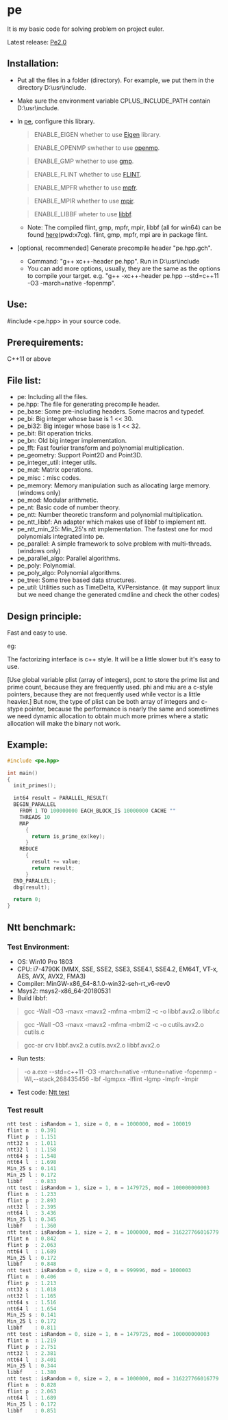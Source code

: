 pe
==

It is my basic code for solving problem on project euler.

Latest release: [Pe2.0](https://github.com/baihacker/pe/releases)

Installation:
-------------
* Put all the files in a folder (directory). For example, we put them in the directory D:\usr\include.
* Make sure the environment variable CPLUS_INCLUDE_PATH contain D:\usr\include.
* In [pe](https://github.com/baihacker/pe/blob/master/pe), configure this library. 
  > ENABLE_EIGEN whether to use [Eigen](http://eigen.tuxfamily.org/index.php?title=Main_Page) library.

  > ENABLE_OPENMP swhether to use [openmp](http://www.openmp.org).
  
  > ENABLE_GMP whether to use [gmp](https://gmplib.org).
  
  > ENABLE_FLINT whether to use [FLINT](http://www.flintlib.org).
  
  > ENABLE_MPFR whether to use [mpfr](https://www.mpfr.org).
  
  > ENABLE_MPIR whether to use [mpir](http://mpir.org).

  > ENABLE_LIBBF wheter to use [libbf](https://bellard.org/libbf).

  * Note: The compiled flint, gmp, mpfr, mpir, libbf (all for win64) can be found [here](https://pan.baidu.com/s/1OI-vk3JJevYphIsFoNg_vA)(pwd:x7cg). flint, gmp, mpfr, mpi are in package flint.

* [optional, recommended] Generate precompile header "pe.hpp.gch".
  * Command: "g++ xc++-header pe.hpp". Run in D:\usr\include
  * You can add more options, usually, they are the same as the options to compile your target. e.g. "g++ -xc++-header pe.hpp --std=c++11 -O3 -march=native -fopenmp".

Use:
----
#include <pe.hpp> in your source code.

Prerequirements:
----------------
C++11 or above

File list:
-----------
* pe: Including all the files.
* pe.hpp: The file for generating precompile header.
* pe_base: Some pre-including headers. Some macros and typedef.
* pe_bi: Big integer whose base is 1 << 30.
* pe_bi32: Big integer whose base is 1 << 32.
* pe_bit: Bit operation tricks.
* pe_bn: Old big integer implementation.
* pe_fft: Fast fourier transform and polynomial multiplication.
* pe_geometry: Support Point2D and Point3D.
* pe_integer_util: integer utils.
* pe_mat: Matrix operations.
* pe_misc：misc codes.
* pe_memory: Memory manipulation such as allocating large memory. (windows only)
* pe_mod: Modular arithmetic.
* pe_nt: Basic code of number theory.
* pe_ntt: Number theoretic transform and polynomial multiplication.
* pe_ntt_libbf: An adapter which makes use of libbf to implement ntt.
* pe_ntt_min_25: Min_25's ntt implementation. The fastest one for mod polynomials integrated into pe.
* pe_parallel: A simple framework to solve problem with multi-threads. (windows only)
* pe_parallel_algo: Parallel algorithms.
* pe_poly: Polynomial.
* pe_poly_algo: Polynomial algorithms.
* pe_tree: Some tree based data structures.
* pe_util: Utilities such as TimeDelta, KVPersistance. (it may support linux but we need change the generated cmdline and check the other codes)

Design principle:
--------------------
Fast and easy to use.

eg:

The factorizing interface is c++ style. It will be a little slower but it's easy to use.

[Use global variable plist (array of integers), pcnt to store the prime list and prime count, because they are frequently used. phi and miu are a c-style pointers, because they are not frequently used while vector<int> is a little heavier.] But now, the type of plist can be both array of integers and c-stype pointer, because the performance is nearly the same and sometimes we need dynamic allocation to obtain much more primes where a static allocation will make the binary not work.

Example:
--------
```cpp
#include <pe.hpp>

int main()
{
  init_primes();

  int64 result = PARALLEL_RESULT(
  BEGIN_PARALLEL
    FROM 1 TO 100000000 EACH_BLOCK_IS 10000000 CACHE ""
    THREADS 10
    MAP
      {
        return is_prime_ex(key);
      }
    REDUCE
      {
        result += value;
        return result;
      }
  END_PARALLEL);
  dbg(result);

  return 0;
}
```

Ntt benchmark:
-----------

### Test Environment:

* OS:  Win10 Pro 1803
* CPU: i7-4790K (MMX, SSE, SSE2, SSE3, SSE4.1, SSE4.2, EM64T, VT-x, AES, AVX, AVX2, FMA3)
* Compiler: MinGW-x86_64-8.1.0-win32-seh-rt_v6-rev0
* Msys2: msys2-x86_64-20180531
* Build libbf:
 > gcc -Wall -O3 -mavx -mavx2 -mfma -mbmi2 -c -o libbf.avx2.o libbf.c
 
 > gcc -Wall -O3 -mavx -mavx2 -mfma -mbmi2 -c -o cutils.avx2.o cutils.c
 
 > gcc-ar crv libbf.avx2.a cutils.avx2.o libbf.avx2.o
* Run tests:
 > -o a.exe --std=c++11 -O3 -march=native -mtune=native -fopenmp -Wl,--stack,268435456 -lbf -lgmpxx -lflint -lgmp -lmpfr -lmpir
* Test code: [Ntt test](https://github.com/baihacker/pe/blob/master/test/ntt_test.c)

### Test result
```cpp
ntt test : isRandom = 1, size = 0, n = 1000000, mod = 100019
flint n  : 0.391
flint p  : 1.151
ntt32 s  : 1.011
ntt32 l  : 1.158
ntt64 s  : 1.548
ntt64 l  : 1.698
Min_25 s : 0.141
Min_25 l : 0.172
libbf    : 0.833
ntt test : isRandom = 1, size = 1, n = 1479725, mod = 100000000003
flint n  : 1.233
flint p  : 2.893
ntt32 l  : 2.395
ntt64 l  : 3.436
Min_25 l : 0.345
libbf    : 1.360
ntt test : isRandom = 1, size = 2, n = 1000000, mod = 316227766016779
flint n  : 0.842
flint p  : 2.063
ntt64 l  : 1.689
Min_25 l : 0.172
libbf    : 0.848
ntt test : isRandom = 0, size = 0, n = 999996, mod = 1000003
flint n  : 0.406
flint p  : 1.213
ntt32 s  : 1.018
ntt32 l  : 1.165
ntt64 s  : 1.516
ntt64 l  : 1.654
Min_25 s : 0.141
Min_25 l : 0.172
libbf    : 0.811
ntt test : isRandom = 0, size = 1, n = 1479725, mod = 100000000003
flint n  : 1.219
flint p  : 2.751
ntt32 l  : 2.381
ntt64 l  : 3.401
Min_25 l : 0.344
libbf    : 1.380
ntt test : isRandom = 0, size = 2, n = 1000000, mod = 316227766016779
flint n  : 0.828
flint p  : 2.063
ntt64 l  : 1.689
Min_25 l : 0.172
libbf    : 0.851
```
